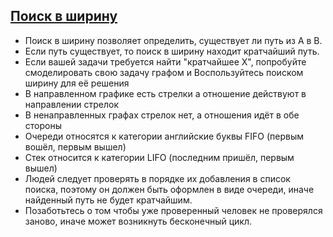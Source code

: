 ## [Поиск в ширину](../src/services/searchInWidth.service.ts)

- Поиск в ширину позволяет определить, существует ли путь из А в В.
- Если путь существует, то поиск в ширину находит кратчайший путь.
- Если вашей задачи требуется найти "кратчайшее X", попробуйте смоделировать свою задачу графом и Воспользуйтесь поиском ширину для её решения
- В направленном графике есть стрелки а отношение действуют в направлении стрелок
- В ненаправленных графах стрелок нет, а отношения идёт в обе стороны
- Очереди относятся к категории английские буквы FIFO (первым вошёл, первым вышел)
- Стек относится к категории LIFO (последним пришёл, первым вышел)
- Людей следует проверять в порядке их добавления в список поиска, поэтому он должен быть оформлен в виде очереди, иначе найденный путь не будет кратчайшим.
- Позаботьтесь о том чтобы уже проверенный человек не проверялся заново, иначе может возникнуть бесконечный цикл.
